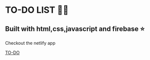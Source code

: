 # TO-DO LIST ✍🏻
## Built with html,css,javascript and firebase ⭐️
<P>Checkout the netlify app</P>

[TO-DO](https://task-checkout.netlify.app/)

